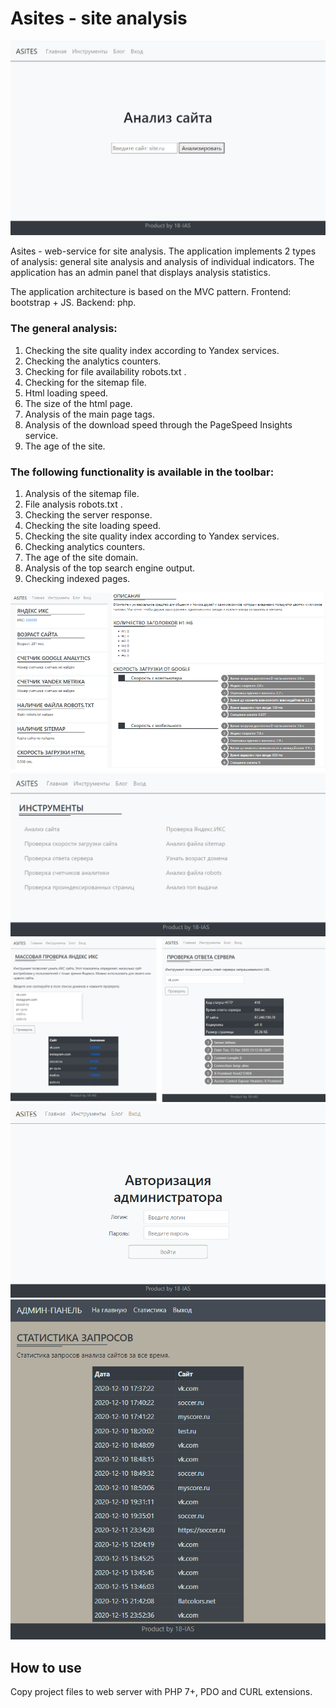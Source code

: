 # Asites - site analysis
![Main page interface](github/start.png)

Asites - web-service for site analysis. The application implements 2 types of analysis: general site analysis and analysis of individual indicators. The application has an admin panel that displays analysis statistics.

The application architecture is based on the MVC pattern. Frontend: bootstrap + JS. Backend: php.

### The general analysis:
1. Checking the site quality index according to Yandex services.
2. Checking the analytics counters.
3. Checking for file availability robots.txt .
4. Checking for the sitemap file.
5. Html loading speed.
6. The size of the html page.
7. Analysis of the main page tags.
8. Analysis of the download speed through the PageSpeed Insights service.
9. The age of the site.
### The following functionality is available in the toolbar:
1. Analysis of the sitemap file.
2. File analysis robots.txt .
3. Checking the server response.
4. Checking the site loading speed.
5. Checking the site quality index according to Yandex services.
6. Checking analytics counters.
7. The age of the site domain.
8. Analysis of the top search engine output.
9. Checking indexed pages.

![Analysis page interface](github/analysis.png)
![Tools page interface](github/tools.png)
![Analysis tools pages interface](github/toolsAnalysis.png)
![Admin login page interface](github/adminLogin.png)
![Admin panel page interface](github/adminPanel.png)

## How to use
Copy project files to web server with PHP 7+, PDO and CURL extensions.
